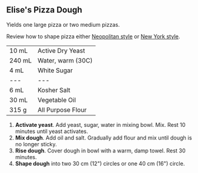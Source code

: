 ## Elise's Pizza Dough

Yields one large pizza or two medium pizzas.

Review how to shape pizza either [Neopolitan style](https://www.youtube.com/watch?v=ITZWe_mOevw) or [New York style](https://www.youtube.com/watch?v=FNv4kmDzR9k).

|||
|:--|:--
| 10 mL  | Active Dry Yeast
| 240 mL | Water, warm (30C)
| 4 mL   | White Sugar
| ---    | ---
| 6 mL   | Kosher Salt
| 30 mL  | Vegetable Oil
| 315 g  | All Purpose Flour

1. **Activate yeast**. Add yeast, sugar, water in mixing bowl. Mix. Rest 10 minutes until yeast activates.
2. **Mix dough**. Add oil and salt. Gradually add flour and mix until dough is no longer sticky.
3. **Rise dough**. Cover dough in bowl with a warm, damp towel. Rest 30 minutes.
4. **Shape dough** into two 30 cm (12") circles or one 40 cm (16") circle.
